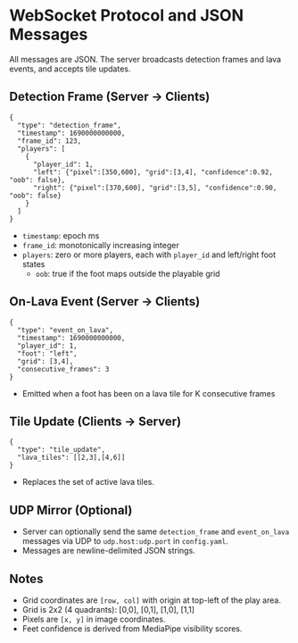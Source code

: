 # WebSocket Protocol and JSON Messages

All messages are JSON. The server broadcasts detection frames and lava events, and accepts tile updates.

## Detection Frame (Server → Clients)
```
{
  "type": "detection_frame",
  "timestamp": 1690000000000,
  "frame_id": 123,
  "players": [
    {
      "player_id": 1,
      "left": {"pixel":[350,600], "grid":[3,4], "confidence":0.92, "oob": false},
      "right": {"pixel":[370,600], "grid":[3,5], "confidence":0.90, "oob": false}
    }
  ]
}
```
- `timestamp`: epoch ms
- `frame_id`: monotonically increasing integer
- `players`: zero or more players, each with `player_id` and left/right foot states
  - `oob`: true if the foot maps outside the playable grid

## On-Lava Event (Server → Clients)
```
{
  "type": "event_on_lava",
  "timestamp": 1690000000000,
  "player_id": 1,
  "foot": "left",
  "grid": [3,4],
  "consecutive_frames": 3
}
```
- Emitted when a foot has been on a lava tile for K consecutive frames

## Tile Update (Clients → Server)
```
{
  "type": "tile_update",
  "lava_tiles": [[2,3],[4,6]]
}
```
- Replaces the set of active lava tiles.

## UDP Mirror (Optional)
- Server can optionally send the same `detection_frame` and `event_on_lava` messages via UDP to `udp.host:udp.port` in `config.yaml`.
- Messages are newline-delimited JSON strings.

## Notes
- Grid coordinates are `[row, col]` with origin at top-left of the play area.
- Grid is 2x2 (4 quadrants): [0,0], [0,1], [1,0], [1,1]
- Pixels are `[x, y]` in image coordinates.
- Feet confidence is derived from MediaPipe visibility scores. 